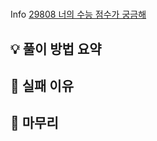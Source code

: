 #
 Info
[29808 너의 수능 점수가 궁금해](https://www.acmicpc.net/problem/29808)

## 💡 풀이 방법 요약

## 👀 실패 이유

## 🙂 마무리


